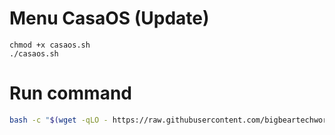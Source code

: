 # Menu CasaOS (Update)
```
chmod +x casaos.sh
./casaos.sh
```

# Run command

```bash
bash -c "$(wget -qLO - https://raw.githubusercontent.com/bigbeartechworld/big-bear-scripts/master/edit-casaos-apps/run.sh)"
```
